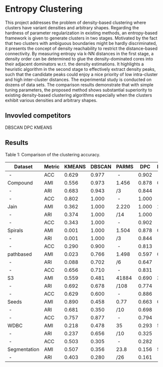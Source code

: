 # Entropy Clustering
This project addresses the problem of density-based clustering where clusters have variant densities and arbitrary shapes. Regarding the hardness of parameter regularization in existing methods, an entropy-based framework is given to generate clusters in two stages. Motivated by the fact that two clusters with ambiguous boundaries might be hardly discriminated, it presents the concept of density reachability to restrict the distance-based connectivity. By measuring entropy via k-NN distances in the first stage, a density order can be determined to glue the density-dominated cores into their adjacent dominators w.r.t. the density estimations. It highlights a heuristic algorithm in the second stage to effectively extract density peaks, such that the candidate peaks could enjoy a nice priority of low intra-cluster and high inter-cluster distances. The experimental study is conducted on dozens of data sets. The comparison results demonstrate that with simple tuning parameters, the proposed method shows substantial superiority to existing density-based clustering algorithms especially when the clusters exhibit various densities and arbitrary shapes.
## Invovled competitors
DBSCAN
DPC
KMEANS
## Results

Table 1: Comparison of the clustering accuracy.

Dataset|Metric| KMEANS| DBSCAN| PARMS |DPC| PARMS| EC| PARMS
--- | --- | --- | --- |--- |---| --- | --- | ---  
  -         |ACC |0.629 |0.977 |  -   |0.902 |  -    |0.992 |-
Compound    |AMI |0.556 |0.973 |1.456 |0.878 |0.368  |0.992 |3
  -         |ARI |0.683 |0.943 |/3    |0.844 |   -   |0.981 |-
  -         |ACC |0.802 |1.000 |  -   |1.000 |  -    |1.000 |-
Jain        |AMI |0.362 |1.000 |2.220 |1.000 |12.98  |1.000 |5
  -         |ARI |0.374 |1.000 |/14   |1.000 |   -   |1.000 |-
  -         |ACC |0.343 |1.000 |  -   |0.902 |  -    |1.000 |-
Spirals     |AMI |0.001 |1.000 |1.504 |0.878 |0.030  |1.000 |3
  -         |ARI |0.001 |1.000 |/3    |0.844 |   -   |1.000 |-
  -         |ACC |0.290 |0.900 |  -   |0.813 |  -    |0.983 |-
pathbased   |AMI |0.023 |0.766 |1.498 |0.597 |0.079  |0.953 |3
  -         |ARI |0.088 |0.702 |/6    |0.647 |   -   |0.931 |-
  -         |ACC |0.656 |0.710 |  -   |0.831 |  -    |0.819 |-
S3          |AMI |0.559 |0.481 |41884 |0.690 |3802   |0.673 |6
  -         |ARI |0.692 |0.678 |/108  |0.774 |   -   |0.755 |-
  -         |ACC |0.629 |0.600 |  -   |0.886 |  -    |0.910 |-
Seeds       |AMI |0.890 |0.458 |0.77  |0.663 |0.48   |0.697 |6
  -         |ARI |0.681 |0.350 |/10   |0.698 |   -   |0.749 |-
  -         |ACC |0.757 |0.877 |  -   |0.794 |  -    |0.891 |-
WDBC        |AMI |0.218 |0.478 |35    |0.293 |5.03   |0.507 |23
  -         |ARI |0.237 |0.656 |/10   |0.325 |   -   |0.611 |-
  -         |ACC |0.503 |0.305 |  -   |0.282 |  -    |0.690 |-
Segmentation|AMI |0.507 |0.356 |23.8  |0.156 |570    |0.612 |12
  -         |ARI |0.403 |0.280 |/26   |0.161 |   -   |0.553 |-
